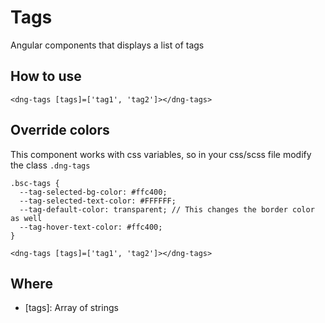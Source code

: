 # Tags

Angular components that displays a list of tags

## How to use

```
<dng-tags [tags]=['tag1', 'tag2']></dng-tags>
```

## Override colors
This component works with css variables, so in your css/scss file modify the class `.dng-tags`

```
.bsc-tags {
  --tag-selected-bg-color: #ffc400;
  --tag-selected-text-color: #FFFFFF;
  --tag-default-color: transparent; // This changes the border color as well
  --tag-hover-text-color: #ffc400;
}
```

```
<dng-tags [tags]=['tag1', 'tag2']></dng-tags>
```

## Where

* [tags]: Array of strings